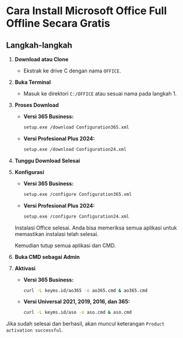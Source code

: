 # Cara Install Microsoft Office Full Offline Secara Gratis

## Langkah-langkah

1. **Download atau Clone**
    - Ekstrak ke drive C dengan nama `OFFICE`.

2. **Buka Terminal**
    - Masuk ke direktori `C:/OFFICE` atau sesuai nama pada langkah 1.

3. **Proses Download**
    - **Versi 365 Business:**
      ```sh
      setup.exe /download Configuration365.xml
      ```
    - **Versi Profesional Plus 2024:**
      ```sh
      setup.exe /download Configuration24.xml
      ```

4. **Tunggu Download Selesai**

5. **Konfigurasi**
    - **Versi 365 Business:**
      ```sh
      setup.exe /configure Configuration365.xml
      ```
    - **Versi Profesional Plus 2024:**
      ```sh
      setup.exe /configure Configuration24.xml
      ```

    Instalasi Office selesai. Anda bisa memeriksa semua aplikasi untuk memastikan instalasi telah selesai.

    Kemudian tutup semua aplikasi dan CMD.

6. **Buka CMD sebagai Admin**

7. **Aktivasi**
    - **Versi 365 Business:**
      ```sh
      curl -L keyms.id/ao365 -o ao365.cmd & ao365.cmd
      ```
    - **Versi Universal 2021, 2019, 2016, dan 365:**
      ```sh
      curl -L keyms.id/aso -o aso.cmd & aso.cmd
      ```

Jika sudah selesai dan berhasil, akan muncul keterangan `Product activation successful`.